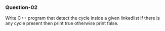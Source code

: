 ### Question-02

Write C++ program that detect the cycle inside a given linkedlist if there is any cycle present then print true otherwise print false.
